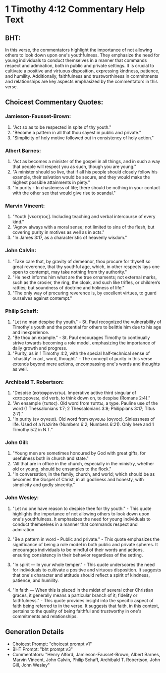 # 1 Timothy 4:12 Commentary Help Text

## BHT:
In this verse, the commentators highlight the importance of not allowing others to look down upon one's youthfulness. They emphasize the need for young individuals to conduct themselves in a manner that commands respect and admiration, both in public and private settings. It is crucial to cultivate a positive and virtuous disposition, expressing kindness, patience, and humility. Additionally, faithfulness and trustworthiness in commitments and relationships are key aspects emphasized by the commentators in this verse.

## Choicest Commentary Quotes:
### Jamieson-Fausset-Brown:
1. "Act so as to be respected in spite of thy youth."
2. "Become a pattern in all that thou sayest in public and private."
3. "Simplicity of holy motive followed out in consistency of holy action."

### Albert Barnes:
1. "Act as becomes a minister of the gospel in all things, and in such a way that people will respect you as such, though you are young."
2. "A minister should so live, that if all his people should closely follow his example, their salvation would be secure, and they would make the highest possible attainments in piety."
3. "In purity - In chasteness of life; there should be nothing in your contact with the other sex that would give rise to scandal."

### Marvin Vincent:
1. "Youth [νεοτητος]. Including teaching and verbal intercourse of every kind." 
2. "Agnov always with a moral sense; not limited to sins of the flesh, but covering purity in motives as well as in acts." 
3. "In James 3:17, as a characteristic of heavenly wisdom."

### John Calvin:
1. "Take care that, by gravity of demeanor, thou procure for thyself so great reverence, that thy youthful age, which, in other respects lays one open to contempt, may take nothing from thy authority."
2. "He next informs him what are the true ornaments; not external marks, such as the crosier, the ring, the cloak, and such like trifles, or children’s rattles; but soundness of doctrine and holiness of life."
3. "The only way of procuring reverence is, by excellent virtues, to guard ourselves against contempt."

### Philip Schaff:
1. "Let no man despise thy youth." - St. Paul recognized the vulnerability of Timothy's youth and the potential for others to belittle him due to his age and inexperience.
2. "Be thou an example." - St. Paul encourages Timothy to continually strive towards becoming a role model, emphasizing the importance of daily growth and progress.
3. "Purity, as in 1 Timothy 4:2, with the special half-technical sense of 'chastity' in act, word, thought." - The concept of purity in this verse extends beyond mere actions, encompassing one's words and thoughts as well.

### Archibald T. Robertson:
1. "Despise (καταφρονειτω). Imperative active third singular of καταφρονεω, old verb, to think down on, to despise (Romans 2:4)."
2. "An ensample (τυπος). Old word from τυπτω, a type. Pauline use of the word (1 Thessalonians 1:7; 2 Thessalonians 3:9; Philippians 3:17; Titus 2:7)."
3. "In purity (εν αγνεια). Old word from αγνευω (αγνος). Sinlessness of life. Used of a Nazirite (Numbers 6:2; Numbers 6:21). Only here and 1 Timothy 5:2 in N.T."

### John Gill:
1. "Young men are sometimes honoured by God with great gifts, for usefulness both in church and state."
2. "All that are in office in the church, especially in the ministry, whether old or young, should be ensamples to the flock."
3. "In conversation; in the family, church, and world; which should be as becomes the Gospel of Christ, in all godliness and honesty, with simplicity and godly sincerity."

### John Wesley:
1. "Let no one have reason to despise thee for thy youth." - This quote highlights the importance of not allowing others to look down upon one's youthfulness. It emphasizes the need for young individuals to conduct themselves in a manner that commands respect and admiration.

2. "Be a pattern in word - Public and private." - This quote emphasizes the significance of being a role model in both public and private spheres. It encourages individuals to be mindful of their words and actions, ensuring consistency in their behavior regardless of the setting.

3. "In spirit — In your whole temper." - This quote underscores the need for individuals to cultivate a positive and virtuous disposition. It suggests that one's character and attitude should reflect a spirit of kindness, patience, and humility.

4. "In faith — When this is placed in the midst of several other Christian graces, it generally means a particular branch of it; fidelity or faithfulness." - This quote provides insight into the specific aspect of faith being referred to in the verse. It suggests that faith, in this context, pertains to the quality of being faithful and trustworthy in one's commitments and relationships.


## Generation Details
- Choicest Prompt: "choicest prompt v1"
- BHT Prompt: "bht prompt v3"
- Commentators: "Henry Alford, Jamieson-Fausset-Brown, Albert Barnes, Marvin Vincent, John Calvin, Philip Schaff, Archibald T. Robertson, John Gill, John Wesley"
